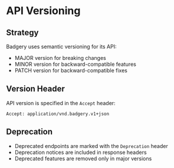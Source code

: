 # API Versioning

## Strategy

Badgery uses semantic versioning for its API:

- MAJOR version for breaking changes
- MINOR version for backward-compatible features
- PATCH version for backward-compatible fixes

## Version Header

API version is specified in the `Accept` header:

```
Accept: application/vnd.badgery.v1+json
```

## Deprecation

- Deprecated endpoints are marked with the `Deprecation` header
- Deprecation notices are included in response headers
- Deprecated features are removed only in major versions
